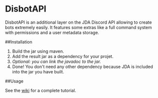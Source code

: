 # DisbotAPI
DisbotAPI is an additional layer on the JDA Discord API allowing to create bots extremely easily. It features some extras like a full command system with permissions and a user metadata storage.

##Installation

1. Build the jar using maven.
2. Add the result jar as a dependency for your projet.
3. *Optional: you can link the javadoc to the jar.*
4. Done! You don't need any other dependency because JDA is included into the jar you have built.

##Usage

See the [wiki](https://github.com/ImAFlyingPancake/DisbotAPI/wiki) for a complete tutorial.
